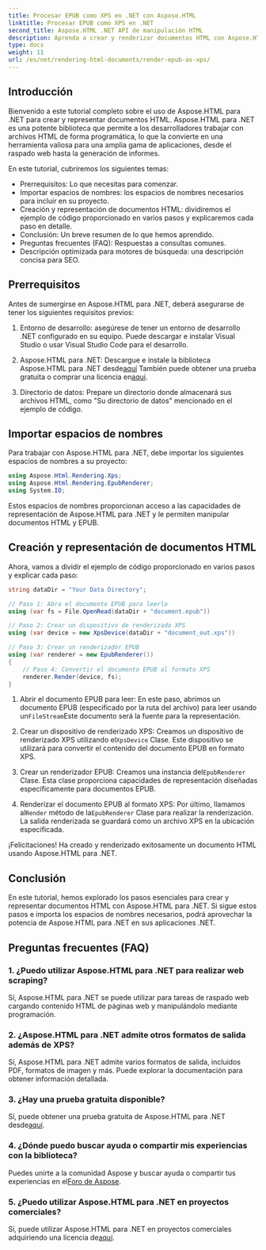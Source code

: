 ```yaml
---
title: Procesar EPUB como XPS en .NET con Aspose.HTML
linktitle: Procesar EPUB como XPS en .NET
second_title: Aspose.HTML .NET API de manipulación HTML
description: Aprenda a crear y renderizar documentos HTML con Aspose.HTML para .NET en este completo tutorial. Sumérjase en el mundo de la manipulación de HTML, el web scraping y más.
type: docs
weight: 11
url: /es/net/rendering-html-documents/render-epub-as-xps/
---
```


## Introducción

Bienvenido a este tutorial completo sobre el uso de Aspose.HTML para .NET para crear y representar documentos HTML. Aspose.HTML para .NET es una potente biblioteca que permite a los desarrolladores trabajar con archivos HTML de forma programática, lo que la convierte en una herramienta valiosa para una amplia gama de aplicaciones, desde el raspado web hasta la generación de informes.

En este tutorial, cubriremos los siguientes temas:
- Prerrequisitos: Lo que necesitas para comenzar.
- Importar espacios de nombres: los espacios de nombres necesarios para incluir en su proyecto.
- Creación y representación de documentos HTML: dividiremos el ejemplo de código proporcionado en varios pasos y explicaremos cada paso en detalle.
- Conclusión: Un breve resumen de lo que hemos aprendido.
- Preguntas frecuentes (FAQ): Respuestas a consultas comunes.
- Descripción optimizada para motores de búsqueda: una descripción concisa para SEO.

## Prerrequisitos

Antes de sumergirse en Aspose.HTML para .NET, deberá asegurarse de tener los siguientes requisitos previos:

1. Entorno de desarrollo: asegúrese de tener un entorno de desarrollo .NET configurado en su equipo. Puede descargar e instalar Visual Studio o usar Visual Studio Code para el desarrollo.

2.  Aspose.HTML para .NET: Descargue e instale la biblioteca Aspose.HTML para .NET desde[aquí](https://releases.aspose.com/html/net/) También puede obtener una prueba gratuita o comprar una licencia en[aquí](https://purchase.aspose.com/buy).

3. Directorio de datos: Prepare un directorio donde almacenará sus archivos HTML, como "Su directorio de datos" mencionado en el ejemplo de código.

## Importar espacios de nombres

Para trabajar con Aspose.HTML para .NET, debe importar los siguientes espacios de nombres a su proyecto:

```csharp
using Aspose.Html.Rendering.Xps;
using Aspose.Html.Rendering.EpubRenderer;
using System.IO;
```

Estos espacios de nombres proporcionan acceso a las capacidades de representación de Aspose.HTML para .NET y le permiten manipular documentos HTML y EPUB.

## Creación y representación de documentos HTML

Ahora, vamos a dividir el ejemplo de código proporcionado en varios pasos y explicar cada paso:

```csharp
string dataDir = "Your Data Directory";

// Paso 1: Abra el documento EPUB para leerlo
using (var fs = File.OpenRead(dataDir + "document.epub"))

// Paso 2: Crear un dispositivo de renderizado XPS
using (var device = new XpsDevice(dataDir + "document_out.xps"))

// Paso 3: Crear un renderizador EPUB
using (var renderer = new EpubRenderer())
{
    // Paso 4: Convertir el documento EPUB al formato XPS
    renderer.Render(device, fs);
}
```

1.  Abrir el documento EPUB para leer: En este paso, abrimos un documento EPUB (especificado por la ruta del archivo) para leer usando un`FileStream`Este documento será la fuente para la representación.

2.  Crear un dispositivo de renderizado XPS: Creamos un dispositivo de renderizado XPS utilizando el`XpsDevice` Clase. Este dispositivo se utilizará para convertir el contenido del documento EPUB en formato XPS.

3.  Crear un renderizador EPUB: Creamos una instancia del`EpubRenderer` Clase. Esta clase proporciona capacidades de representación diseñadas específicamente para documentos EPUB.

4.  Renderizar el documento EPUB al formato XPS: Por último, llamamos al`Render` método de la`EpubRenderer` Clase para realizar la renderización. La salida renderizada se guardará como un archivo XPS en la ubicación especificada.

¡Felicitaciones! Ha creado y renderizado exitosamente un documento HTML usando Aspose.HTML para .NET.

## Conclusión

En este tutorial, hemos explorado los pasos esenciales para crear y representar documentos HTML con Aspose.HTML para .NET. Si sigue estos pasos e importa los espacios de nombres necesarios, podrá aprovechar la potencia de Aspose.HTML para .NET en sus aplicaciones .NET.

## Preguntas frecuentes (FAQ)

### 1. ¿Puedo utilizar Aspose.HTML para .NET para realizar web scraping?

Sí, Aspose.HTML para .NET se puede utilizar para tareas de raspado web cargando contenido HTML de páginas web y manipulándolo mediante programación.

### 2. ¿Aspose.HTML para .NET admite otros formatos de salida además de XPS?

Sí, Aspose.HTML para .NET admite varios formatos de salida, incluidos PDF, formatos de imagen y más. Puede explorar la documentación para obtener información detallada.

### 3. ¿Hay una prueba gratuita disponible?

 Sí, puede obtener una prueba gratuita de Aspose.HTML para .NET desde[aquí](https://releases.aspose.com/).

### 4. ¿Dónde puedo buscar ayuda o compartir mis experiencias con la biblioteca?

Puedes unirte a la comunidad Aspose y buscar ayuda o compartir tus experiencias en el[Foro de Aspose](https://forum.aspose.com/).

### 5. ¿Puedo utilizar Aspose.HTML para .NET en proyectos comerciales?

 Sí, puede utilizar Aspose.HTML para .NET en proyectos comerciales adquiriendo una licencia de[aquí](https://purchase.aspose.com/buy).

